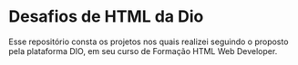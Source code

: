 # Desafios de HTML da Dio
Esse repositório consta os projetos nos quais realizei seguindo o proposto pela plataforma DIO, em seu curso de Formação HTML Web Developer.
